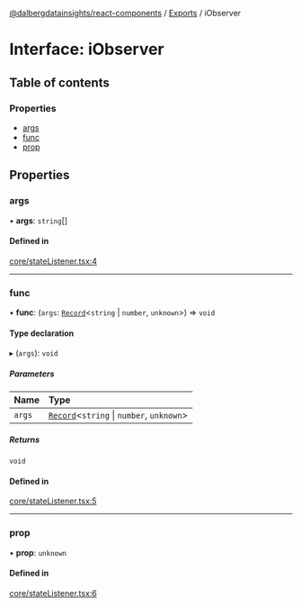 [@dalbergdatainsights/react-components](../README.md) / [Exports](../modules.md) / iObserver

# Interface: iObserver

## Table of contents

### Properties

- [args](iObserver.md#args)
- [func](iObserver.md#func)
- [prop](iObserver.md#prop)

## Properties

### args

• **args**: `string`[]

#### Defined in

[core/stateListener.tsx:4](https://github.com/DalbergDataInsights/react-components/blob/ff81224/core/stateListener.tsx#L4)

___

### func

• **func**: (`args`: [`Record`](../modules/internal_.md#record)<`string` \| `number`, `unknown`\>) => `void`

#### Type declaration

▸ (`args`): `void`

##### Parameters

| Name | Type |
| :------ | :------ |
| `args` | [`Record`](../modules/internal_.md#record)<`string` \| `number`, `unknown`\> |

##### Returns

`void`

#### Defined in

[core/stateListener.tsx:5](https://github.com/DalbergDataInsights/react-components/blob/ff81224/core/stateListener.tsx#L5)

___

### prop

• **prop**: `unknown`

#### Defined in

[core/stateListener.tsx:6](https://github.com/DalbergDataInsights/react-components/blob/ff81224/core/stateListener.tsx#L6)
